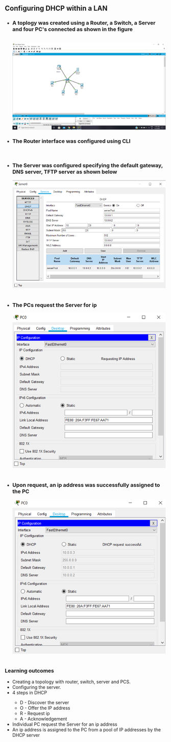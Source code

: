 ## Configuring DHCP within a LAN
<ul>
<li><h3>A toplogy was created using a Router, a Switch, a Server and four PC's connected as shown in the figure</h3><br>
<img src="https://github.com/AnusreeK-2000/CN_1BM18CS017/blob/master/week5/topology.png"/><br>
</li>
<li><h3>The Router interface was configured using CLI</h3><br>
<li><h3>The Server was configured specifying the default gateway, DNS server, TFTP server as shown below</h3></li>
<img src="https://github.com/AnusreeK-2000/CN_1BM18CS017/blob/master/week5/server_config.png"/><br>
<br>
<li><h3>The PCs request the Server for ip</h3></li>
<img src="https://github.com/AnusreeK-2000/CN_1BM18CS017/blob/master/week5/request_ip.png"/><br>
<br>
<li><h3>Upon request, an ip address was successfully assigned to the PC</h3></li>
<img src="https://github.com/AnusreeK-2000/CN_1BM18CS017/blob/master/week5/request_successful.png"/><br>
<br>
</ul>

### Learning outcomes
<ul>
<li>Creating a topology with router, switch, server and PCS.</li>
<li>Configuring the server.</li>
<li>4 steps in DHCP</li>
<ul>
<li>D - Discover the server</li>
<li>O - Offer the IP address</li>
<li>R - Request ip</li>
<li>A - Acknowledgement</li>
</ul>
<li>Individual PC request the Server for an ip address</li>
<li>An ip address is assigned to the PC from a pool of IP addresses by the DHCP server</li>
</ul>

